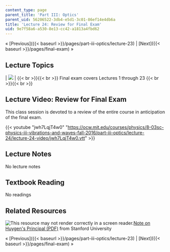 ```yaml
---
content_type: page
parent_title: 'Part III: Optics'
parent_uid: 56206522-3db4-e5d1-3c01-86ef14e4db6a
title: 'Lecture 24: Review for Final Exam'
uid: 9e7f58a6-a530-8e13-cc42-a1813a4fbd62
---
```


« [Previous]({{< baseurl >}}/pages/part-iii-optics/lecture-23) | [Next]({{< baseurl >}}/pages/final-exam) »

Lecture Topics
--------------

| ![](BASEURL_PLACEHOLDER/resources/l24) |  {{< br >}}{{< br >}} Final exam covers Lectures 1 through 23 {{< br >}}{{< br >}}  

Lecture Video: Review for Final Exam
------------------------------------

This class session is devoted to a review of the entire course in anticipation of the final exam.

{{< youtube "jwh7LqjT4w0" "https://ocw.mit.edu/courses/physics/8-03sc-physics-iii-vibrations-and-waves-fall-2016/part-iii-optics/lecture-24/lecture-24-video/jwh7LqjT4w0.vtt" >}}

Lecture Notes
-------------

No lecture notes

Textbook Reading
----------------

No readings

Related Resources
-----------------

![This resource may not render correctly in a screen reader.](/images/inacessible.gif)[Note on Huygen's Principal (PDF)](http://web.stanford.edu/class/math220a/handouts/waveequation3.pdf) from Stanford University

« [Previous]({{< baseurl >}}/pages/part-iii-optics/lecture-23) | [Next]({{< baseurl >}}/pages/final-exam) »